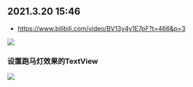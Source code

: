 ## 2021.3.20 15:46
* https://www.bilibili.com/video/BV13y4y1E7pF?t=466&p=3

![](http://qq9fm2ilx.hd-bkt.clouddn.com/images/笔记/1616231483377.png)

### 设置跑马灯效果的TextView
![](http://qq9fm2ilx.hd-bkt.clouddn.com/images/笔记/1616231681850.png)
